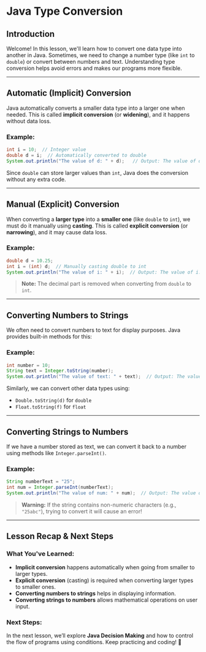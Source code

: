 # Java Type Conversion

## Introduction
Welcome! In this lesson, we'll learn how to convert one data type into another in Java. Sometimes, we need to change a number type (like `int` to `double`) or convert between numbers and text. Understanding type conversion helps avoid errors and makes our programs more flexible.

---

## Automatic (Implicit) Conversion
Java automatically converts a smaller data type into a larger one when needed. This is called **implicit conversion** (or **widening**), and it happens without data loss.

### Example:
```java
int i = 10;  // Integer value
double d = i;  // Automatically converted to double
System.out.println("The value of d: " + d);   // Output: The value of d: 10.0
```
Since `double` can store larger values than `int`, Java does the conversion without any extra code.

---

## Manual (Explicit) Conversion
When converting a **larger type** into a **smaller one** (like `double` to `int`), we must do it manually using **casting**. This is called **explicit conversion** (or **narrowing**), and it may cause data loss.

### Example:
```java
double d = 10.25;
int i = (int) d;  // Manually casting double to int
System.out.println("The value of i: " + i);  // Output: The value of i: 10
```
> **Note:** The decimal part is removed when converting from `double` to `int`.

---

## Converting Numbers to Strings
We often need to convert numbers to text for display purposes. Java provides built-in methods for this:

### Example:
```java
int number = 10;
String text = Integer.toString(number);
System.out.println("The value of text: " + text);  // Output: The value of text: 10
```
Similarly, we can convert other data types using:
- `Double.toString(d)` for `double`
- `Float.toString(f)` for `float`

---

## Converting Strings to Numbers
If we have a number stored as text, we can convert it back to a number using methods like `Integer.parseInt()`.

### Example:
```java
String numberText = "25";
int num = Integer.parseInt(numberText);
System.out.println("The value of num: " + num);  // Output: The value of num: 25
```
> **Warning:** If the string contains non-numeric characters (e.g., `"25abc"`), trying to convert it will cause an error!

---

## Lesson Recap & Next Steps

### What You've Learned:
- **Implicit conversion** happens automatically when going from smaller to larger types.
- **Explicit conversion** (casting) is required when converting larger types to smaller ones.
- **Converting numbers to strings** helps in displaying information.
- **Converting strings to numbers** allows mathematical operations on user input.

### Next Steps:
In the next lesson, we’ll explore **Java Decision Making** and how to control the flow of programs using conditions. Keep practicing and coding! 🚀

